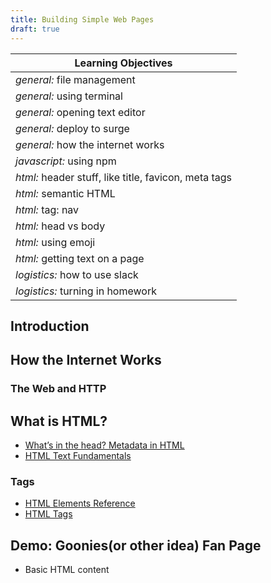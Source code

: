 ```yaml
---
title: Building Simple Web Pages
draft: true
---
```




| Learning Objectives
| ---
| *general:* file management
| *general:* using terminal
| *general:* opening text editor
| *general:* deploy to surge 
| *general:* how the internet works
| *javascript:* using npm
| *html:* header stuff, like title, favicon, meta tags
| *html:* semantic HTML
| *html:* tag: nav
| *html:* head vs body
| *html:* using emoji
| *html:* getting text on a page
| *logistics:* how to use slack
| *logistics:* turning in homework


## Introduction

## How the Internet Works

### The Web and HTTP

## What is HTML?

- [What’s in the head? Metadata in HTML](https://developer.mozilla.org/en-US/docs/Learn/HTML/Introduction_to_HTML/The_head_metadata_in_HTML)
- [HTML Text Fundamentals](https://developer.mozilla.org/en-US/docs/Learn/HTML/Introduction_to_HTML/HTML_text_fundamentals)

### Tags

- [HTML Elements Reference](https://developer.mozilla.org/en-US/docs/Web/HTML/Element)
- [HTML Tags](https://developer.mozilla.org/en-US/Learn/HTML/HTML_tags)

## Demo: Goonies(or other idea) Fan Page

 - Basic HTML content
